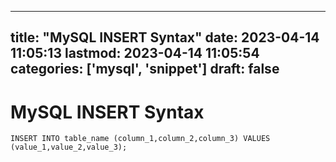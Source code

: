 
---
title: "MySQL INSERT Syntax"
date: 2023-04-14 11:05:13
lastmod: 2023-04-14 11:05:54
categories: ['mysql', 'snippet']
draft: false
---


# MySQL INSERT Syntax
```
INSERT INTO table_name (column_1,column_2,column_3) VALUES (value_1,value_2,value_3);
```
<!-- #mysql #snippet #public -->

<!-- {BearID:01C2E95E-B3A3-4541-A701-8896B6D0957C-2944-00000A1F893D50D9} -->
